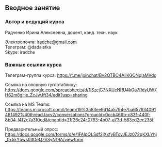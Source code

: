 ## Вводное занятие

### Автор и ведущий курса
Радченко Ирина Алексеевна, доцент, канд. техн. наук    
  
Электропочта: iradche@gmail.com      
Телеграм: @dadaistka      
Skype: iradche   


### Важные ссылки курса
Телеграм-группа курса: https://t.me/joinchat/Bv2QTBO4AliKGONqlaMVdg     
      
Ссылка на опорную гуглотаблицу: https://docs.google.com/spreadsheets/d/1lSzcjG7NXUcNRU4kOa7RdyUW7H62m8gHe_ZcJwJft34/edit?usp=sharing      
       
Ссылка на MS Teams: https://teams.microsoft.com/l/team/19%3a83ee9d14a5794e7ba657934091481492%40thread.tacv2/conversations?groupId=0ccb466b-c83f-440f-8b04-f4f2c7a310ed&tenantId=21f26c24-0793-4b07-a73d-563cd2ec235f       
          
Предварительный опрос: https://docs.google.com/forms/d/e/1FAIpQLSdf2jXxfyBTcvJEJz072qKXLYhj_0x5kYbws03OeQzVSyN19A/viewform         





